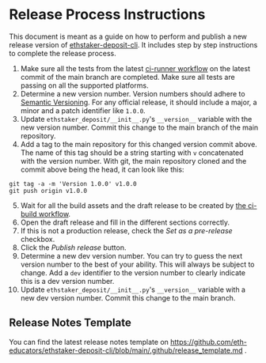 # Release Process Instructions

This document is meant as a guide on how to perform and publish a new release version of [ethstaker-deposit-cli](https://github.com/eth-educators/ethstaker-deposit-cli). It includes step by step instructions to complete the release process.

1. Make sure all the tests from the latest [ci-runner workflow](https://github.com/eth-educators/ethstaker-deposit-cli/actions/workflows/runner.yml) on the latest commit of the main branch are completed. Make sure all tests are passing on all the supported platforms.
2. Determine a new version number. Version numbers should adhere to [Semantic Versioning](https://semver.org/). For any official release, it should include a major, a minor and a patch identifier like `1.0.0`.
3. Update `ethstaker_deposit/__init__.py`'s `__version__` variable with the new version number. Commit this change to the main branch of the main repository.
4. Add a tag to the main repository for this changed version commit above. The name of this tag should be a string starting with `v` concatenated with the version number. With git, the main repository cloned and the commit above being the head, it can look like this:
```console
git tag -a -m 'Version 1.0.0' v1.0.0
git push origin v1.0.0
```
5. Wait for all the build assets and the draft release to be created by [the ci-build workflow](https://github.com/eth-educators/ethstaker-deposit-cli/actions/workflows/build.yml).
6. Open the draft release and fill in the different sections correctly.
7. If this is not a production release, check the *Set as a pre-release* checkbox.
8. Click the *Publish release* button.
9. Determine a new dev version number. You can try to guess the next version number to the best of your ability. This will always be subject to change. Add a `dev` identifier to the version number to clearly indicate this is a dev version number.
10. Update `ethstaker_deposit/__init__.py`'s `__version__` variable with a new dev version number. Commit this change to the main branch.

## Release Notes Template

You can find the latest release notes template on https://github.com/eth-educators/ethstaker-deposit-cli/blob/main/.github/release_template.md .
